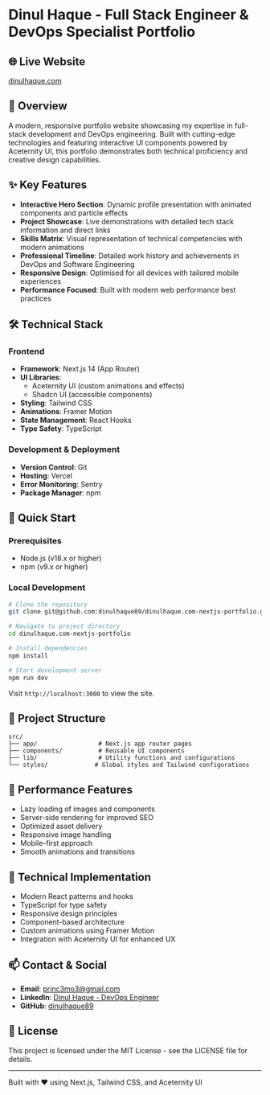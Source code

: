 # Dinul Haque - Full Stack Engineer & DevOps Specialist Portfolio

## 🌐 Live Website
[dinulhaque.com](https://dinulhaque.com)

## 🎯 Overview
A modern, responsive portfolio website showcasing my expertise in full-stack development and DevOps engineering. Built with cutting-edge technologies and featuring interactive UI components powered by Aceternity UI, this portfolio demonstrates both technical proficiency and creative design capabilities.

## ✨ Key Features
- **Interactive Hero Section**: Dynamic profile presentation with animated components and particle effects
- **Project Showcase**: Live demonstrations with detailed tech stack information and direct links
- **Skills Matrix**: Visual representation of technical competencies with modern animations
- **Professional Timeline**: Detailed work history and achievements in DevOps and Software Engineering
- **Responsive Design**: Optimised for all devices with tailored mobile experiences
- **Performance Focused**: Built with modern web performance best practices

## 🛠 Technical Stack

### Frontend
- **Framework**: Next.js 14 (App Router)
- **UI Libraries**: 
  - Aceternity UI (custom animations and effects)
  - Shadcn UI (accessible components)
- **Styling**: Tailwind CSS
- **Animations**: Framer Motion
- **State Management**: React Hooks
- **Type Safety**: TypeScript

### Development & Deployment
- **Version Control**: Git
- **Hosting**: Vercel
- **Error Monitoring**: Sentry
- **Package Manager**: npm

## 🚀 Quick Start

### Prerequisites
- Node.js (v18.x or higher)
- npm (v9.x or higher)

### Local Development
```bash
# Clone the repository
git clone git@github.com:dinulhaque89/dinulhaque.com-nextjs-portfolio.git

# Navigate to project directory
cd dinulhaque.com-nextjs-portfolio

# Install dependencies
npm install

# Start development server
npm run dev
```

Visit `http://localhost:3000` to view the site.

## 📁 Project Structure
```
src/
├── app/                 # Next.js app router pages
├── components/          # Reusable UI components
├── lib/                 # Utility functions and configurations
└── styles/             # Global styles and Tailwind configurations
```

## 🔧 Performance Features
- Lazy loading of images and components
- Server-side rendering for improved SEO
- Optimized asset delivery
- Responsive image handling
- Mobile-first approach
- Smooth animations and transitions

## 🔧 Technical Implementation
- Modern React patterns and hooks
- TypeScript for type safety
- Responsive design principles
- Component-based architecture
- Custom animations using Framer Motion
- Integration with Aceternity UI for enhanced UX

## 📫 Contact & Social
- **Email**: princ3mo3@gmail.com
- **LinkedIn**: [Dinul Haque - DevOps Engineer](https://www.linkedin.com/in/dinul-haque-devops)
- **GitHub**: [dinulhaque89](https://github.com/dinulhaque89)

## 📄 License
This project is licensed under the MIT License - see the LICENSE file for details.

---
Built with ❤️ using Next.js, Tailwind CSS, and Aceternity UI